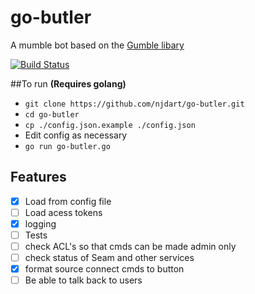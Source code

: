# go-butler
A mumble bot based on the [Gumble libary](https://github.com/layeh/gumble/)

[![Build Status](https://drone.io/github.com/njdart/go-butler/status.png)](https://drone.io/github.com/njdart/go-butler/latest)

##To run
**(Requires golang)**
- ```git clone https://github.com/njdart/go-butler.git```
- ```cd go-butler```
- ```cp ./config.json.example ./config.json```
- Edit config as necessary
- ```go run go-butler.go```

## Features
- [x] Load from config file
- [ ] Load acess tokens
- [x] logging
- [ ] Tests
- [ ] check ACL's so that cmds can be made admin only
- [ ] check status of Seam and other services
- [x] format source connect cmds to button
- [ ] Be able to talk back to users
